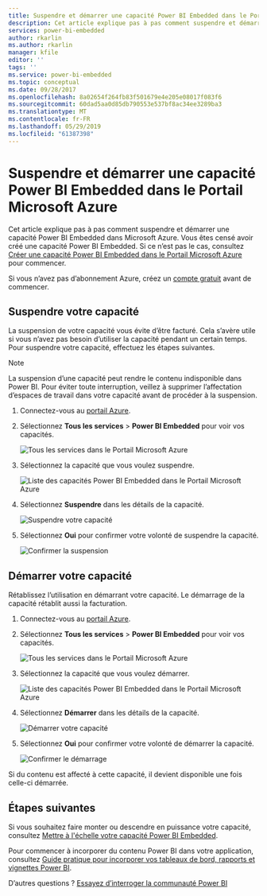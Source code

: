 ```yaml
---
title: Suspendre et démarrer une capacité Power BI Embedded dans le Portail Microsoft Azure | Microsoft Docs
description: Cet article explique pas à pas comment suspendre et démarrer une capacité Power BI Embedded dans Microsoft Azure.
services: power-bi-embedded
author: rkarlin
ms.author: rkarlin
manager: kfile
editor: ''
tags: ''
ms.service: power-bi-embedded
ms.topic: conceptual
ms.date: 09/28/2017
ms.openlocfilehash: 8a02654f264fb83f501679e4e205e08017f083f6
ms.sourcegitcommit: 60dad5aa0d85db790553e537bf8ac34ee3289ba3
ms.translationtype: MT
ms.contentlocale: fr-FR
ms.lasthandoff: 05/29/2019
ms.locfileid: "61387398"
---
```

# <a name="pause-and-start-your-power-bi-embedded-capacity-in-the-azure-portal"></a>Suspendre et démarrer une capacité Power BI Embedded dans le Portail Microsoft Azure

Cet article explique pas à pas comment suspendre et démarrer une capacité Power BI Embedded dans Microsoft Azure. Vous êtes censé avoir créé une capacité Power BI Embedded. Si ce n’est pas le cas, consultez [Créer une capacité Power BI Embedded dans le Portail Microsoft Azure](azure-pbie-create-capacity.md) pour commencer.

Si vous n’avez pas d’abonnement Azure, créez un [compte gratuit](https://azure.microsoft.com/free/) avant de commencer.

## <a name="pause-your-capacity"></a>Suspendre votre capacité

La suspension de votre capacité vous évite d’être facturé. Cela s’avère utile si vous n’avez pas besoin d’utiliser la capacité pendant un certain temps. Pour suspendre votre capacité, effectuez les étapes suivantes.

> [!NOTE]
> La suspension d’une capacité peut rendre le contenu indisponible dans Power BI. Pour éviter toute interruption, veillez à supprimer l’affectation d’espaces de travail dans votre capacité avant de procéder à la suspension.

1. Connectez-vous au [portail Azure](https://portal.azure.com/).

2. Sélectionnez **Tous les services** > **Power BI Embedded** pour voir vos capacités.

    ![Tous les services dans le Portail Microsoft Azure](media/azure-pbie-pause-start/azure-portal-more-services.png)

3. Sélectionnez la capacité que vous voulez suspendre.

    ![Liste des capacités Power BI Embedded dans le Portail Microsoft Azure](media/azure-pbie-pause-start/azure-portal-capacity-list.png)

4. Sélectionnez **Suspendre** dans les détails de la capacité.

    ![Suspendre votre capacité](media/azure-pbie-pause-start/azure-portal-pause-capacity.png)

5. Sélectionnez **Oui** pour confirmer votre volonté de suspendre la capacité.

    ![Confirmer la suspension](media/azure-pbie-pause-start/azure-portal-confirm-pause.png)

## <a name="start-your-capacity"></a>Démarrer votre capacité

Rétablissez l’utilisation en démarrant votre capacité. Le démarrage de la capacité rétablit aussi la facturation.

1. Connectez-vous au [portail Azure](https://portal.azure.com/).

2. Sélectionnez **Tous les services** > **Power BI Embedded** pour voir vos capacités.

    ![Tous les services dans le Portail Microsoft Azure](media/azure-pbie-pause-start/azure-portal-more-services.png)

3. Sélectionnez la capacité que vous voulez démarrer.

    ![Liste des capacités Power BI Embedded dans le Portail Microsoft Azure](media/azure-pbie-pause-start/azure-portal-capacity-list.png)

4. Sélectionnez **Démarrer** dans les détails de la capacité.

    ![Démarrer votre capacité](media/azure-pbie-pause-start/azure-portal-start-capacity.png)

5. Sélectionnez **Oui** pour confirmer votre volonté de démarrer la capacité.

    ![Confirmer le démarrage](media/azure-pbie-pause-start/azure-portal-confirm-start.png)

Si du contenu est affecté à cette capacité, il devient disponible une fois celle-ci démarrée.

## <a name="next-steps"></a>Étapes suivantes

Si vous souhaitez faire monter ou descendre en puissance votre capacité, consultez [Mettre à l'échelle votre capacité Power BI Embedded](azure-pbie-scale-capacity.md).

Pour commencer à incorporer du contenu Power BI dans votre application, consultez [Guide pratique pour incorporer vos tableaux de bord, rapports et vignettes Power BI](https://powerbi.microsoft.com/documentation/powerbi-developer-embedding-content/).

D’autres questions ? [Essayez d’interroger la communauté Power BI](http://community.powerbi.com/)